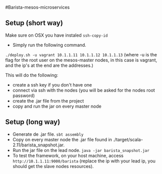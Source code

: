 #Barista-mesos-microservices

## Setup (short way)
Make sure on OSX you have instaled `ssh-copy-id`

* Simply run the following command.

`./deploy.sh -u vagrant 10.1.1.11 10.1.1.12 10.1.1.13` (where -u is the flag for the root user on the mesos-master nodes, in this case is vagrant, and the ip's at the end are the addresses.)

This will do the following:
  - create a ssh key if you don't have one
  - connect via ssh with the nodes (you will be asked for the nodes root password)
  - create the .jar file from the project
  - copy and run the jar on every master node

## Setup (long way)
* Generate de .jar file.
`sbt assembly`
* Copy on every master node the .jar file found in ./target/scala-2.11/barista_snapshot.jar.
* Run the jar file on the lead node.
`java -jar barista_snapshot.jar`
* To test the framework, on your host machine, access 
`http://10.1.1.11:9000/barista` (replace the ip with your lead ip, you should get the slave nodes resources).
